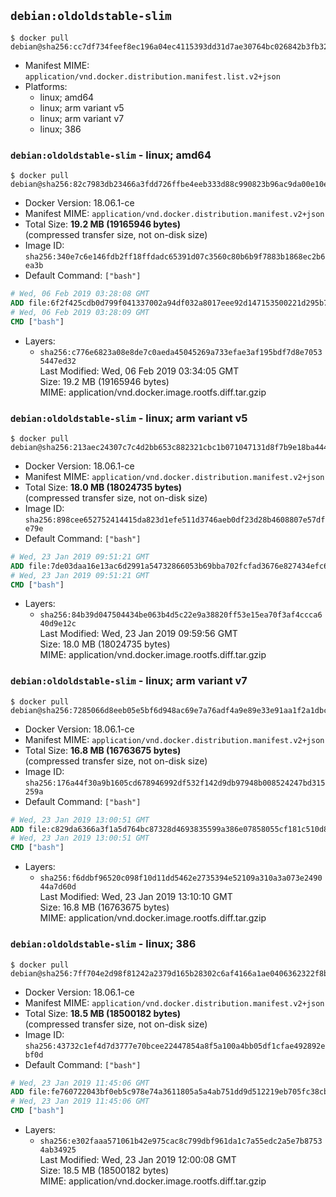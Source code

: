## `debian:oldoldstable-slim`

```console
$ docker pull debian@sha256:cc7df734feef8ec196a04ec4115393dd31d7ae30764bc026842b3fb32a6d899d
```

-	Manifest MIME: `application/vnd.docker.distribution.manifest.list.v2+json`
-	Platforms:
	-	linux; amd64
	-	linux; arm variant v5
	-	linux; arm variant v7
	-	linux; 386

### `debian:oldoldstable-slim` - linux; amd64

```console
$ docker pull debian@sha256:82c7983db23466a3fdd726ffbe4eeb333d88c990823b96ac9da00e10e419d66b
```

-	Docker Version: 18.06.1-ce
-	Manifest MIME: `application/vnd.docker.distribution.manifest.v2+json`
-	Total Size: **19.2 MB (19165946 bytes)**  
	(compressed transfer size, not on-disk size)
-	Image ID: `sha256:340e7c6e146fdb2ff18ffdadc65391d07c3560c80b6b9f7883b1868ec2b6ea3b`
-	Default Command: `["bash"]`

```dockerfile
# Wed, 06 Feb 2019 03:28:08 GMT
ADD file:6f2f425cdb0d799f041337002a94df032a8017eee92d147153500221d295b727 in / 
# Wed, 06 Feb 2019 03:28:09 GMT
CMD ["bash"]
```

-	Layers:
	-	`sha256:c776e6823a08e8de7c0aeda45045269a733efae3af195bdf7d8e70535447ed32`  
		Last Modified: Wed, 06 Feb 2019 03:34:05 GMT  
		Size: 19.2 MB (19165946 bytes)  
		MIME: application/vnd.docker.image.rootfs.diff.tar.gzip

### `debian:oldoldstable-slim` - linux; arm variant v5

```console
$ docker pull debian@sha256:213aec24307c7c4d2bb653c882321cbc1b071047131d8f7b9e18ba444084eab3
```

-	Docker Version: 18.06.1-ce
-	Manifest MIME: `application/vnd.docker.distribution.manifest.v2+json`
-	Total Size: **18.0 MB (18024735 bytes)**  
	(compressed transfer size, not on-disk size)
-	Image ID: `sha256:898cee652752414415da823d1efe511d3746aeb0df23d28b4608807e57dfe79e`
-	Default Command: `["bash"]`

```dockerfile
# Wed, 23 Jan 2019 09:51:21 GMT
ADD file:7de03daa16e13ac6d2991a54732866053b69bba702fcfad3676e827434efc608 in / 
# Wed, 23 Jan 2019 09:51:21 GMT
CMD ["bash"]
```

-	Layers:
	-	`sha256:84b39d047504434be063b4d5c22e9a38820ff53e15ea70f3af4ccca640d9e12c`  
		Last Modified: Wed, 23 Jan 2019 09:59:56 GMT  
		Size: 18.0 MB (18024735 bytes)  
		MIME: application/vnd.docker.image.rootfs.diff.tar.gzip

### `debian:oldoldstable-slim` - linux; arm variant v7

```console
$ docker pull debian@sha256:7285066d8eeb05e5bf6d948ac69e7a76adf4a9e89e33e91aa1f2a1dbc6619457
```

-	Docker Version: 18.06.1-ce
-	Manifest MIME: `application/vnd.docker.distribution.manifest.v2+json`
-	Total Size: **16.8 MB (16763675 bytes)**  
	(compressed transfer size, not on-disk size)
-	Image ID: `sha256:176a44f30a9b1605cd678946992df532f142d9db97948b008524247bd315259a`
-	Default Command: `["bash"]`

```dockerfile
# Wed, 23 Jan 2019 13:00:51 GMT
ADD file:c829da6366a3f1a5d764bc87328d4693835599a386e07858055cf181c510d87e in / 
# Wed, 23 Jan 2019 13:00:51 GMT
CMD ["bash"]
```

-	Layers:
	-	`sha256:f6ddbf96520c098f10d11dd5462e2735394e52109a310a3a073e249044a7d60d`  
		Last Modified: Wed, 23 Jan 2019 13:10:10 GMT  
		Size: 16.8 MB (16763675 bytes)  
		MIME: application/vnd.docker.image.rootfs.diff.tar.gzip

### `debian:oldoldstable-slim` - linux; 386

```console
$ docker pull debian@sha256:7ff704e2d98f81242a2379d165b28302c6af4166a1ae0406362322f8b7acc8c7
```

-	Docker Version: 18.06.1-ce
-	Manifest MIME: `application/vnd.docker.distribution.manifest.v2+json`
-	Total Size: **18.5 MB (18500182 bytes)**  
	(compressed transfer size, not on-disk size)
-	Image ID: `sha256:43732c1ef4d7d3777e70bcee22447854a8f5a100a4bb05df1cfae492892ebf0d`
-	Default Command: `["bash"]`

```dockerfile
# Wed, 23 Jan 2019 11:45:06 GMT
ADD file:fe760722043bf0eb5c978e74a3611805a5a4ab751dd9d512219eb705fc38cbac in / 
# Wed, 23 Jan 2019 11:45:06 GMT
CMD ["bash"]
```

-	Layers:
	-	`sha256:e302faaa571061b42e975cac8c799dbf961da1c7a55edc2a5e7b87534ab34925`  
		Last Modified: Wed, 23 Jan 2019 12:00:08 GMT  
		Size: 18.5 MB (18500182 bytes)  
		MIME: application/vnd.docker.image.rootfs.diff.tar.gzip
